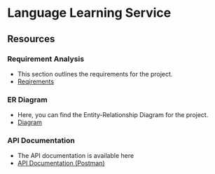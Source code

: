 # Language Learning Service

## Resources

### Requirement Analysis
- This section outlines the requirements for the project.
- [Reqirements](https://i.ibb.co/Ln2FttV/university-management-core-service-module-1.png)

### ER Diagram
- Here, you can find the Entity-Relationship Diagram for the project.
- [Diagram](https://ibb.co/Nng5gkk)

### API Documentation
- The API documentation is available here
- [API Documentation (Postman)](https://www.postman.com/navigation-candidate-56495506/workspace/shared/collection/27391086-86886a51-5fd0-4d25-ba36-ee0ead332c90?action=share&creator=27391086)
